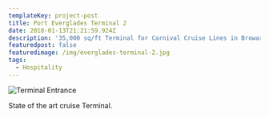 ```yaml
---
templateKey: project-post
title: Port Everglades Terminal 2
date: 2018-01-13T21:21:59.924Z
description: '35,000 sq/ft Terminal for Carnival Cruise Lines in Broward County, FL.'
featuredpost: false
featuredimage: /img/everglades-terminal-2.jpg
tags:
  - Hospitality
---
```

![Terminal Entrance](/img/everglades-terminal-2.jpg "Port Everglades Lights")

State of the art cruise Terminal.
